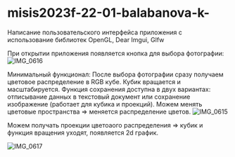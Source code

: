 # misis2023f-22-01-balabanova-k-

Написание пользовательского интерфейса приложения с использование библиотек OpenGL, Dear Imgui, Glfw

При открытии приложения появляется кнопка для выбора фотографии:
![IMG_0616](https://github.com/ksbalabanova/misis2023f-22-01-balabanova-k-a/assets/114703175/88e3e677-76a9-4929-a51a-24ea6f51fb1c)

Минимальный функционал:
После выбора фотографии сразу получаем цветовое распределение в RGB кубе.
Кубик вращается и масштабируется.
Функция сохранения доступна в двух вариантах: отписывание данных в текстовый документ или сохранение изображение (работает для кубика и проекций).
Можем менять цветовые пространства => меняется распределение цветов.
![IMG_0615](https://github.com/ksbalabanova/misis2023f-22-01-balabanova-k-a/assets/114703175/3602e09c-6d9e-40ed-972a-4372876b2bec)

Можем получать проекции цветоаого распределения => кубик и функция вращения уходят, появляется 2d график.

![IMG_0617](https://github.com/ksbalabanova/misis2023f-22-01-balabanova-k-a/assets/114703175/562c0f21-cb4b-4415-8bb1-39493f55e59e)

